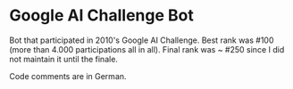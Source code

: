 Google AI Challenge Bot
=======================

Bot that participated in 2010's Google AI Challenge. Best rank was #100 (more than 4.000 participations all in all). Final rank was ~ #250 since I did not maintain it until the finale.

Code comments are in German.
